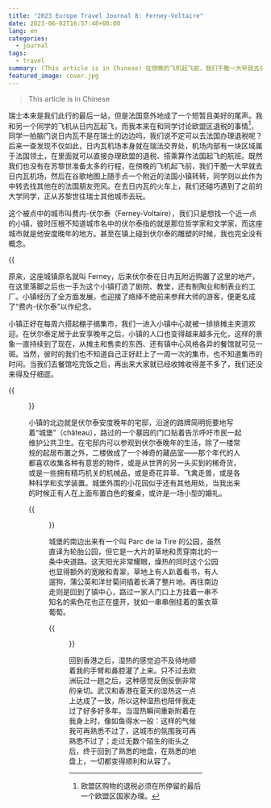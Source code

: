 ```yaml
---
title: "2023 Europe Travel Journal 8: Ferney-Voltaire"
date: 2023-06-02T16:57:48+08:00
lang: en
categories:
  - journal
tags:
  - travel
summary: (This article is in Chinese) 在傍晚的飞机起飞前，我们干脆一大早就去日内瓦机场，然后在谷歌地图上随手点一个附近的法国小镇转转，只是彼时压根不知道城市名中的伏尔泰指的就是那位哲学家和文学家，而这座城市就是他安度晚年的地方。
featured_image: cover.jpg
---
```


> This article is in Chinese

瑞士本来是我们此行的最后一站，但是法国意外地成了一个短暂且美好的尾声。我和另一个同学的飞机从日内瓦起飞，而我本来在和同学讨论欧盟区退税的事情[^1]，同学一拍脑门说日内瓦不是在瑞士的边边吗，我们说不定可以去法国办理退税呢？后来一查发现不仅如此，日内瓦机场本身就在瑞法交界处，机场内部有一块区域属于法国领土，在里面就可以直接办理欧盟的退税、搭乘算作法国起飞的航班。既然我们也没有在苏黎世准备太多的行程，在傍晚的飞机起飞前，我们干脆一大早就去日内瓦机场，然后在谷歌地图上随手点一个附近的法国小镇转转，同学则以此作为中转去找其他在的法国朋友兜风。在去日内瓦的火车上，我们还碰巧遇到了之前的大学同学，正从苏黎世往瑞士其他城市去玩。

这个被点中的城市叫费内-伏尔泰（Ferney-Voltaire），我们只是想找一个近一点的小镇，彼时压根不知道城市名中的伏尔泰指的就是那位哲学家和文学家，而这座城市就是他安度晚年的地方。甚至在镇上碰到伏尔泰的雕塑的时候，我也完全没有概念。

{{<audio src="accordion.mp3" caption="费内-伏尔泰的街头，某个楼上一位女士正在演奏手风琴，透过窗外的音乐夹杂着引擎和小鸟的声音，被我偷偷记录了下来。">}}

原来，这座城镇原名就叫 Ferney，后来伏尔泰在日内瓦附近购置了这里的地产，在这里落脚之后也一手为这个小镇打造了剧院、教堂，还有制陶业和制表业的工厂。小镇经历了全方面发展，也迎接了络绎不绝前来参拜大师的游客，便更名成了“费内-伏尔泰”以作纪念。

小镇正好在每周六搭起棚子搞集市，我们一进入小镇中心就被一排排摊主夹道欢迎。在伏尔泰定居于此安享晚年之后，小镇的人口也变得越来越多元化，这样的景象一直持续到了现在，从摊主和售卖的东西、还有镇中心风格各异的餐馆就可见一斑。当然，彼时的我们也不知道自己正好赶上了一周一次的集市，也不知道集市的时间。当我们去餐馆吃完饭之后，再出来大家就已经收摊收得差不多了，我们还没来得及仔细逛。

{{<figure src="statue.jpg" alt="一个穿着外套的男人的雕塑，下方刻有“致费内族长”的标语。雕塑立在马路正中央，路两旁搭着遮阳篷，有很多来往的行人。" caption="伏尔泰的雕塑就在周六集市的路上" width="450">}}

小镇的北边就是伏尔泰安度晚年的宅邸，沿途的路牌简明扼要地写着“城堡”（château），路过的一个墓园的门口贴着告示呼吁市民一起维护公共卫生。在宅邸内可以参观到伏尔泰晚年的生活，除了一楼常规的起居布置之外，二楼做成了一个神奇的藏品室——那个年代的人都喜欢收集各种有意思的物件，或是从世界的另一头买到的稀奇货，或是一些拥有精巧机关的机械品，或是奇花异草、飞禽走兽，或是各种科学和玄学装置。城堡外围的小花园似乎还有其他用处，当我出来的时候正有人在上面布置白色的餐桌，或许是一场小型的婚礼。

{{<figure src="chateau.jpg" alt="四张图构成的拼图，左上为建筑物白墙的一角，墙上有一个精致的黄铜托盘放着一只柔黄色的假蜡烛；左中为一架古老的钢琴，钢琴内盖板上画着一幅画，外侧通体为淡黄色；右上为一个红木制的多隔间置物柜，里面摆满了地球仪、凸透镜、怀表、旋转的星图、发射电弧的灯等等物件；下为一本留言册，正翻开的这一面右上角有中文写着“向伟大的先贤致敬，加拿大渥太华，2023/5/5”。" caption="伏尔泰的宅邸和前人的留言" width="600">}}

城堡的南边出来有一个叫 Parc de la Tire 的公园，虽然直译为轮胎公园，但它是一大片的草地和贯穿南北的一条中央道路。这天阳光非常耀眼，燥热的同时这个公园也显得额外的宽敞和青翠，草地上有人趴着看书，有人遛狗，蒲公英和洋甘菊间插着长满了整片地。再往南边走则是回到了镇中心，路过一家人门口上方挂着一串不知名的紫色花也正在盛开，犹如一串串倒挂着的薰衣草葡萄。

{{<figure src="parc-de-la-tire.jpg" alt="三张图构成的拼图；左上角是草丛中的洋甘菊和蒲公英，左下是一串紫色的花朵挂在楼间的一根线上；右为草坪中央的一条路，路两边种上了两排绿树" caption="公园与小镇一角" width="750">}}

回到香港之后，湿热的感觉迫不及待地顺着我的手臂和鼻腔灌了上来。只不过去欧洲玩过一趟之后，这种感觉反倒反倒非常的亲切。武汉和香港在夏天的湿热这一点上达成了一致，所以这种湿热也陪伴我走过了好多好多年。当湿热瞬间重新附着在我身上时，像如鱼得水一般：这样的气候我可再熟悉不过了，这城市的氛围我可再熟悉不过了；走过无数个陌生的街头之后，终于回到了熟悉的地盘，在熟悉的地盘上，一切都变得顺利和从容了。

[^1]: 欧盟区购物的退税必须在所停留的最后一个欧盟区国家办理。
